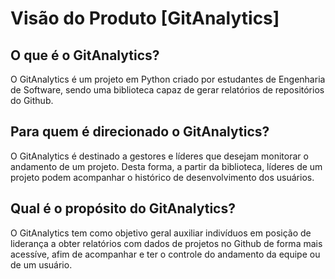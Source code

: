 # Visão do Produto [GitAnalytics]

## O que é o GitAnalytics?

O GitAnalytics é um projeto em Python criado por estudantes de Engenharia de Software, sendo uma biblioteca capaz de gerar relatórios de repositórios do Github.

## Para quem é direcionado o GitAnalytics?

O GitAnalytics é destinado a gestores e líderes que desejam monitorar o andamento de um projeto. Desta forma, a partir da biblioteca, líderes de um projeto podem acompanhar o 
histórico de desenvolvimento dos usuários. 

## Qual é o propósito do GitAnalytics?

O GitAnalytics tem como objetivo geral auxiliar indivíduos em posição de liderança a obter relatórios com dados de projetos no Github de forma mais acessíve, 
afim de acompanhar e ter o controle do andamento da equipe ou de um usuário. 

